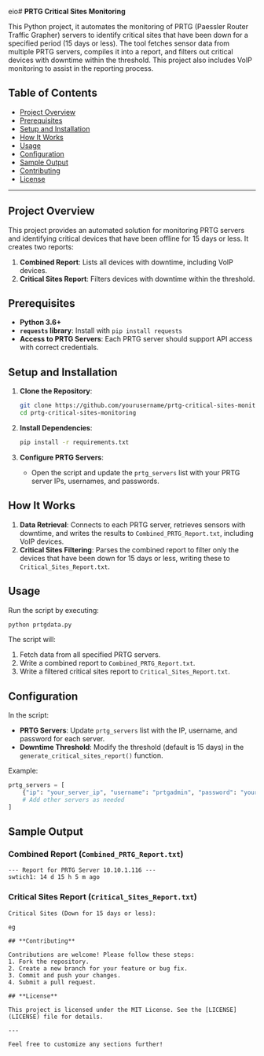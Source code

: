 eio# **PRTG Critical Sites Monitoring**

This Python project, it automates the monitoring of PRTG (Paessler Router Traffic Grapher) servers to identify critical sites that have been down for a specified period (15 days or less). The tool fetches sensor data from multiple PRTG servers, compiles it into a report, and filters out critical devices with downtime within the threshold. This project also includes VoIP monitoring to assist in the reporting process.

## **Table of Contents**
- [Project Overview](#project-overview)
- [Prerequisites](#prerequisites)
- [Setup and Installation](#setup-and-installation)
- [How It Works](#how-it-works)
- [Usage](#usage)
- [Configuration](#configuration)
- [Sample Output](#sample-output)
- [Contributing](#contributing)
- [License](#license)

---

## **Project Overview**

This project provides an automated solution for monitoring PRTG servers and identifying critical devices that have been offline for 15 days or less. It creates two reports:
1. **Combined Report**: Lists all devices with downtime, including VoIP devices.
2. **Critical Sites Report**: Filters devices with downtime within the threshold.

## **Prerequisites**

- **Python 3.6+**
- **`requests` library**: Install with `pip install requests`
- **Access to PRTG Servers**: Each PRTG server should support API access with correct credentials.

## **Setup and Installation**

1. **Clone the Repository**:
    ```bash
    git clone https://github.com/yourusername/prtg-critical-sites-monitoring.git
    cd prtg-critical-sites-monitoring
    ```

2. **Install Dependencies**:
    ```bash
    pip install -r requirements.txt
    ```

3. **Configure PRTG Servers**:
    - Open the script and update the `prtg_servers` list with your PRTG server IPs, usernames, and passwords.

## **How It Works**

1. **Data Retrieval**: Connects to each PRTG server, retrieves sensors with downtime, and writes the results to `Combined_PRTG_Report.txt`, including VoIP devices.
2. **Critical Sites Filtering**: Parses the combined report to filter only the devices that have been down for 15 days or less, writing these to `Critical_Sites_Report.txt`.

## **Usage**

Run the script by executing:
```bash
python prtgdata.py
```

The script will:
1. Fetch data from all specified PRTG servers.
2. Write a combined report to `Combined_PRTG_Report.txt`.
3. Write a filtered critical sites report to `Critical_Sites_Report.txt`.

## **Configuration**

In the script:
- **PRTG Servers**: Update `prtg_servers` list with the IP, username, and password for each server.
- **Downtime Threshold**: Modify the threshold (default is 15 days) in the `generate_critical_sites_report()` function.

Example:
```python
prtg_servers = [
    {"ip": "your_server_ip", "username": "prtgadmin", "password": "your_password"},
    # Add other servers as needed
]
```

## **Sample Output**

### Combined Report (`Combined_PRTG_Report.txt`)
```
--- Report for PRTG Server 10.10.1.116 ---
swtich1: 14 d 15 h 5 m ago
```

### Critical Sites Report (`Critical_Sites_Report.txt`)
```
Critical Sites (Down for 15 days or less):

eg

## **Contributing**

Contributions are welcome! Please follow these steps:
1. Fork the repository.
2. Create a new branch for your feature or bug fix.
3. Commit and push your changes.
4. Submit a pull request.

## **License**

This project is licensed under the MIT License. See the [LICENSE](LICENSE) file for details.

---

Feel free to customize any sections further!
